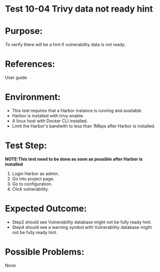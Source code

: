 Test 10-04 Trivy data not ready hint
=======
  
# Purpose:  
To verify there will be a hint if vulnerability data is not ready.  
  
# References:  
User guide  
  
# Environment:  
* This test requires that a Harbor instance is running and available.  
* Harbor is installed with trivy enable.  
* A linux host with Docker CLI installed.  
* Limit the Harbor's bandwith to less than 1Mbps after Harbor is installed.  

# Test Step:  
**NOTE:This test need to be done as soon as possible after Harbor is installed**  

1. Login Harbor as admin.  
2. Go into project page.  
3. Go to configuration.  
4. Click vulnerability.  

# Expected Outcome:  
* Step2 should see Vulnerability database might not be fully ready hint.  
* Step4 should see a warning symbol with Vulnerability database might not be fully ready hint.  

# Possible Problems:  
None  

